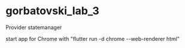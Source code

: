 # gorbatovski_lab_3

Provider statemanager

start app for Chrome with "flutter run -d chrome --web-renderer html"
